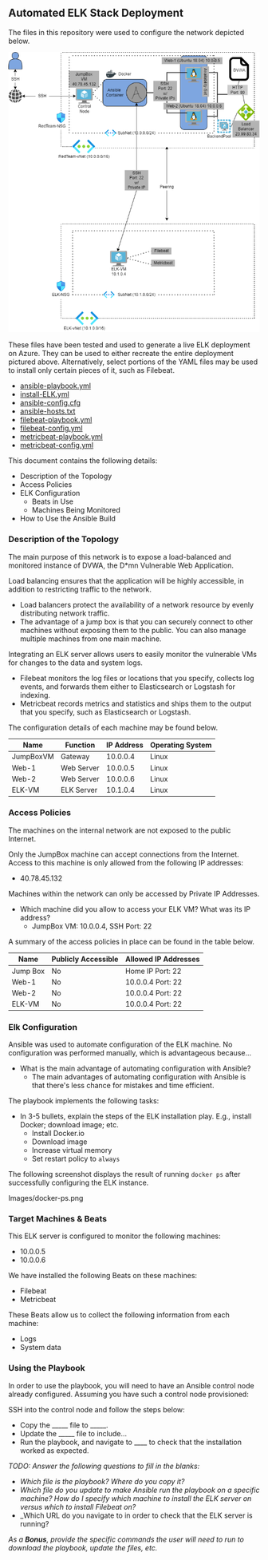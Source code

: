 ## Automated ELK Stack Deployment

The files in this repository were used to configure the network depicted below.

![Images/Network_Diagram.png](https://github.com/LauBalos/CloudNetwork/blob/main/Images/Network_Diagram.png)

These files have been tested and used to generate a live ELK deployment on Azure. They can be used to either recreate the entire deployment pictured above. Alternatively, select portions of the YAML files may be used to install only certain pieces of it, such as Filebeat.

  - [ansible-playbook.yml](https://github.com/LauBalos/CloudNetwork/blob/main/Ansible/ansible-playbook.yml)
  - [install-ELK.yml](https://github.com/LauBalos/CloudNetwork/blob/main/Ansible/install-ELK.yml)
  - [ansible-config.cfg](https://github.com/LauBalos/CloudNetwork/blob/main/Ansible/ansible-config.cfg)
  - [ansible-hosts.txt](https://github.com/LauBalos/CloudNetwork/blob/main/Ansible/ansible-hosts.txt)
  - [filebeat-playbook.yml](https://github.com/LauBalos/CloudNetwork/blob/main/Ansible/filebeat-playbook.yml)
  - [filebeat-config.yml](https://github.com/LauBalos/CloudNetwork/blob/main/Ansible/filebeat-config.yml)
  - [metricbeat-playbook.yml](https://github.com/LauBalos/CloudNetwork/blob/main/Ansible/metricbeat-playbook.yml)
  - [metricbeat-config.yml](https://github.com/LauBalos/CloudNetwork/blob/main/Ansible/metricbeat-config.yml)

This document contains the following details:
- Description of the Topology
- Access Policies
- ELK Configuration
  - Beats in Use
  - Machines Being Monitored
- How to Use the Ansible Build


### Description of the Topology

The main purpose of this network is to expose a load-balanced and monitored instance of DVWA, the D*mn Vulnerable Web Application.

Load balancing ensures that the application will be highly accessible, in addition to restricting traffic to the network.
- Load balancers protect the availability of a network resource by evenly distributing network traffic.
- The advantage of a jump box is that you can securely connect to other machines without exposing them to the public. You can also manage multiple machines from one main machine.

Integrating an ELK server allows users to easily monitor the vulnerable VMs for changes to the data and system logs.
- Filebeat monitors the log files or locations that you specify, collects log events, and forwards them either to Elasticsearch or Logstash for indexing.
- Metricbeat records metrics and statistics and ships them to the output that you specify, such as Elasticsearch or Logstash.

The configuration details of each machine may be found below.

| Name     | Function | IP Address | Operating System |
|----------|----------|------------|------------------|
|JumpBoxVM | Gateway  | 10.0.0.4   | Linux            |
| Web-1    |Web Server| 10.0.0.5   | Linux            |
| Web-2    |Web Server| 10.0.0.6   | Linux            |
| ELK-VM   |ELK Server| 10.1.0.4   | Linux            |

### Access Policies

The machines on the internal network are not exposed to the public Internet. 

Only the JumpBox machine can accept connections from the Internet. Access to this machine is only allowed from the following IP addresses:
- 40.78.45.132

Machines within the network can only be accessed by Private IP Addresses.
- Which machine did you allow to access your ELK VM? What was its IP address?
	- JumpBox VM: 10.0.0.4, SSH Port: 22

A summary of the access policies in place can be found in the table below.

| Name     | Publicly Accessible | Allowed IP Addresses |
|----------|---------------------|----------------------|
| Jump Box |     No              |Home IP Port: 22      |
|  Web-1   |     No              |10.0.0.4 Port: 22     |
|  Web-2   |     No              |10.0.0.4 Port: 22     |
|  ELK-VM  |     No              |10.0.0.4 Port: 22     |  

### Elk Configuration

Ansible was used to automate configuration of the ELK machine. No configuration was performed manually, which is advantageous because...
- What is the main advantage of automating configuration with Ansible?
	- The main advantages of automating configuration with Ansible is that there's less chance for mistakes and time efficient.

The playbook implements the following tasks:
- In 3-5 bullets, explain the steps of the ELK installation play. E.g., install Docker; download image; etc.
	- Install Docker.io
	- Download image
	- Increase virtual memory
	- Set restart policy to `always`

The following screenshot displays the result of running `docker ps` after successfully configuring the ELK instance.

Images/docker-ps.png

### Target Machines & Beats
This ELK server is configured to monitor the following machines:
- 10.0.0.5
- 10.0.0.6

We have installed the following Beats on these machines:
- Filebeat
- Metricbeat

These Beats allow us to collect the following information from each machine:
- Logs
- System data

### Using the Playbook
In order to use the playbook, you will need to have an Ansible control node already configured. Assuming you have such a control node provisioned: 

SSH into the control node and follow the steps below:
- Copy the _____ file to _____.
- Update the _____ file to include...
- Run the playbook, and navigate to ____ to check that the installation worked as expected.

_TODO: Answer the following questions to fill in the blanks:_
- _Which file is the playbook? Where do you copy it?_
- _Which file do you update to make Ansible run the playbook on a specific machine? How do I specify which machine to install the ELK server on versus which to install Filebeat on?_
- _Which URL do you navigate to in order to check that the ELK server is running?

_As a **Bonus**, provide the specific commands the user will need to run to download the playbook, update the files, etc._
